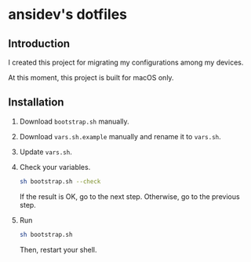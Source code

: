 # ansidev's dotfiles

## Introduction

I created this project for migrating my configurations among my devices.

At this moment, this project is built for macOS only.

## Installation

1. Download `bootstrap.sh` manually.
2. Download `vars.sh.example` manually and rename it to `vars.sh`.
3. Update `vars.sh`.
4. Check your variables.

   ```sh
   sh bootstrap.sh --check
   ```

   If the result is OK, go to the next step. Otherwise, go to the previous step.

5. Run

   ```sh
   sh bootstrap.sh
   ```

   Then, restart your shell.
